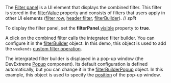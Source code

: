The [Filter panel](/Documentation/ApiReference/UI_Components/dxDataGrid/Configuration/filterPanel/) is a UI element that displays the combined filter. This filter is stored in the [filterValue](/Documentation/ApiReference/UI_Components/dxDataGrid/Configuration/#filterValue) property and consists of filters that users apply in other UI elements ([filter row](/Documentation/ApiReference/UI_Components/dxDataGrid/Configuration/filterRow/), [header filter](/Documentation/ApiReference/UI_Components/dxDataGrid/Configuration/headerFilter/), [filterBuilder](/Documentation/ApiReference/UI_Components/dxDataGrid/Configuration/#filterBuilder)).
// _split_

To display the filter panel, set the **filterPanel**.[visible](/Documentation/ApiReference/UI_Components/dxDataGrid/Configuration/filterPanel/#visible) property to **true**. 

A click on the combined filter calls the integrated filter builder. You can configure it in the [filterBuilder](/Documentation/ApiReference/UI_Components/dxDataGrid/Configuration/#filterBuilder) object. In this demo, this object is used to add the `weekends` [custom filter operation](/Documentation/ApiReference/UI_Components/dxFilterBuilder/Configuration/customOperations).

The intergrated filter builder is displayed in a pop-up window (the DevExtreme [Popup](/Documentation/ApiReference/UI_Components/dxPopup/) component). Its default configuration is defined automatically, but you can change it in the [filterBuilderPopup](/Documentation/ApiReference/UI_Components/dxDataGrid/Configuration/#filterBuilderPopup) object. In this example, this object is used to specify the [position](/Documentation/ApiReference/UI_Components/dxPopup/Configuration/#position) of the pop-up window.
